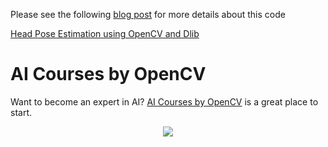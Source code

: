 Please see the following [blog post](https://www.learnopencv.com/head-pose-estimation-using-opencv-and-dlib/) for more details about this code

[Head Pose Estimation using OpenCV and Dlib](https://www.learnopencv.com/head-pose-estimation-using-opencv-and-dlib/)


# AI Courses by OpenCV

Want to become an expert in AI? [AI Courses by OpenCV](https://opencv.org/courses/) is a great place to start. 

<a href="https://opencv.org/courses/">
<p align="center"> 
<img src="https://www.learnopencv.com/wp-content/uploads/2020/04/AI-Courses-By-OpenCV-Github.png">
</p>
</a>
